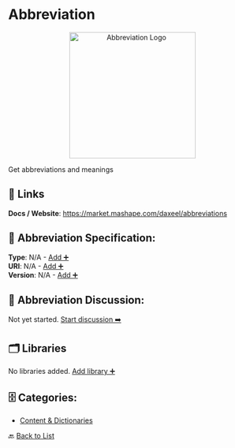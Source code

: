 # Abbreviation
<p align="center">
    <img width="256" src="https://raw.githubusercontent.com/apis-list/apis-list/main/apis/abbreviation/logo_256x256.png" alt="Abbreviation Logo"/>
</p>
Get abbreviations and meanings

##  🔗 Links
**Docs / Website**: https://market.mashape.com/daxeel/abbreviations

## 🧬 Abbreviation Specification:
**Type**: N/A - [Add ➕](https://github.com/apis-list/apis-list/edit/main/apis.yaml#L243)  
**URI**: N/A - [Add ➕](https://github.com/apis-list/apis-list/edit/main/apis.yaml#L243)  
**Version**: N/A - [Add ➕](https://github.com/apis-list/apis-list/edit/main/apis.yaml#L243)

## 💬 Abbreviation Discussion:
Not yet started. [Start discussion ➡️](https://github.com/apis-list/apis-list/discussions/new)

## 🗂️ Libraries

No libraries added. [Add library ➕](https://github.com/apis-list/apis-list/edit/main/apis.yaml#L243)    


## 🗄️ Categories:
- [Content & Dictionaries](https://github.com/apis-list/apis-list#content--dictionaries-)

🔙  [Back to List](https://github.com/apis-list/apis-list)
